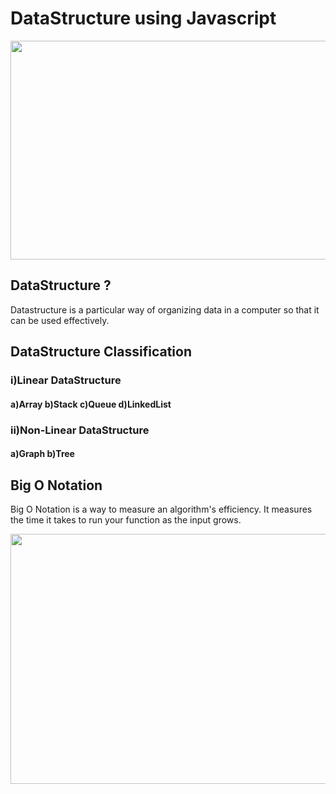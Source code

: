 # DataStructure using Javascript

<img src="https://previews.123rf.com/images/radiantskies/radiantskies1210/radiantskies121000568/16048662-abstract-word-cloud-for-data-structure-with-related-tags-and-terms.jpg" height="350" width="1000">

## DataStructure ?

Datastructure is a particular way of organizing data in a computer so that it can be used effectively.

## DataStructure Classification


### i)Linear DataStructure
#### a)Array b)Stack c)Queue d)LinkedList


### ii)Non-Linear DataStructure
#### a)Graph b)Tree


## Big O Notation
Big O Notation is a way to measure an algorithm's efficiency. It measures the time it takes to run your function as the input grows. 

<img src="https://www.danielleskosky.com/wp-content/uploads/media-uploads/bigO/complexity-chart.png" height="400" width="600" >

